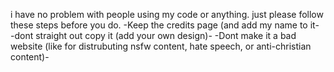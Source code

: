 i have no problem with people using my code or anything. just please follow these steps before you do.
-Keep the credits page (and add my name  to it-
-dont straight out copy it (add your own design)-
-Dont make it a bad website (like for distrubuting nsfw content, hate speech, or anti-christian content)-
